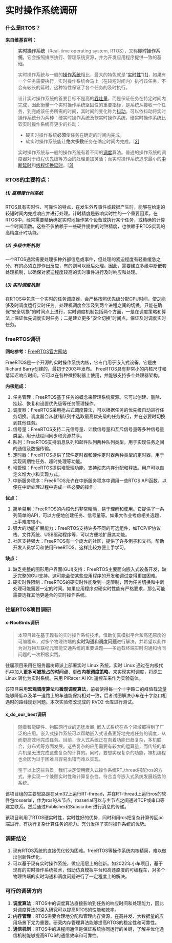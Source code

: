 # 实时操作系统调研



### 什么是RTOS？

**来自维基百科：**

> **实时操作系统**（Real-time operating system, RTOS），又称**即时操作系统**，它会按照排序执行、管理系统资源，并为开发应用程序提供一致的基础。
>
> 实时操作系统与一般的[操作系统](https://zh.wikipedia.org/wiki/操作系统)相比，最大的特色就是“[实时性](https://zh.wikipedia.org/wiki/实时计算)”[[1\]](https://zh.wikipedia.org/wiki/实时操作系统#cite_note-1)，如果有一个任务需要执行，实时操作系统会马上（在较短时间内）执行该任务，不会有较长的延时。这种特性保证了各个任务的及时执行。
>
> 设计实时操作系统的首要目标不是高的[吞吐量](https://zh.wikipedia.org/wiki/吞吐量)，而是保证任务在特定时间内完成，因此衡量一个实时操作系统坚固性的重要指标，是系统从接收一个任务，到完成该任务所需的时间，其时间的变化称为[抖动](https://zh.wikipedia.org/wiki/实时计算)。可以依抖动将实时操作系统分为两种：硬实时操作系统及软实时操作系统，硬实时操作系统比软实时操作系统有更少的抖动：
>
> - 硬实时操作系统**必须**使任务在确定的时间内完成。
> - 软实时操作系统能让**绝大多数**任务在确定时间内完成。[[2\]](https://zh.wikipedia.org/wiki/实时操作系统#cite_note-2)
>
> 实时操作系统与一般的操作系统有着不同的[调度](https://zh.wikipedia.org/wiki/排程)算法。普通的操作系统的调度器对于线程优先级等方面的处理更加灵活；而实时操作系统追求最小的[中断延时](https://zh.wikipedia.org/w/index.php?title=中断延时&action=edit&redlink=1)和[线程切换延时](https://zh.wikipedia.org/wiki/上下文交換)。[[3\]](https://zh.wikipedia.org/wiki/实时操作系统#cite_note-3)

### **RTOS的主要特点：**

##### (1) 高精度计时系统

RTOS具有实时性、可靠性的特点，在发生外界事件或数据产生时，能够在给定的较短时间内完成响应并进行处理。计时精度是影响实时性的一个重要因素，在RTOS中，经常需要精确确定实时地操作某个设备或执行某个任务，或精确的计算一个时间函数。这些不仅依赖于一些硬件提供的时钟精度，也依赖于RTOS实现的高精度计时功能。

##### (2) 多级中断机制

一个RTOS通常需要处理多种外部信息或事件，但处理的紧迫程度有轻重缓急之分。有的必须立即作出反应，有的则可以延后处理。因此，需要建立多级中断嵌套处理机制，以确保对紧迫程度较高的实时事件进行及时响应和处理。

##### (3) 实时调度机制

在RTOS中包含一个实时的任务调度器，会严格按照优先级分配CPU时间，使之能够及时调度运行实时任务。处理机调度会涉及到两个进程之间的切换，只能在确保“安全切换”的时间点上进行，实时调度机制包括两个方面，一是在调度策略和算法上保证优先调度实时任务；二是建立更多“安全切换”时间点，保证及时调度实时任务。

### freeRTOS调研

**网站参考：**[FreeRTOS官方网站](https://www.freertos.org/zh-cn-cmn-s/index.html)

FreeRTOS是一个开源的实时操作系统内核，它专门用于嵌入式设备。它是由Richard Barry创建的，最初于2003年发布。 FreeRTOS具有非常小的内核尺寸和低延迟响应时间，它可以在各种微控制器上使用，并能够支持多个处理器架构。

**内核组成：**

1. 任务管理：FreeRTOS基于任务的概念来管理系统资源。它可以创建、删除、挂起、恢复和设置优先级等任务管理操作。
2. 调度器：FreeRTOS采用抢占式调度算法，可以根据任务的优先级自动进行任务切换。调度器会从就绪队列中选取最高优先级的任务执行，并在必要时切换到其他任务。
3. 信号量：FreeRTOS支持二元信号量、计数信号量和互斥信号量等多种信号量类型，用于线程间同步和资源共享。
4. 队列：FreeRTOS支持消息队列和邮件队列两种队列类型，用于实现任务之间的通信及数据传输。
5. 定时器：FreeRTOS提供了软件定时器和硬件定时器两种类型的定时器，用于实现周期性任务、超时处理等功能。
6. 堆管理：FreeRTOS提供堆管理功能，支持动态内存分配和释放。用户可以自定义堆大小和实现方式。
7. 中断服务程序：FreeRTOS允许在中断服务程序中调用一些RTOS API函数，以便在中断处理过程中完成一些必要的操作。

**优点：**

1. 简单易用：FreeRTOS的内核代码非常精简，易于理解和使用。它提供了一系列简单的API，可以方便地创建任务、信号量等。如果大作业考虑相关选题，上手难度较小。
2. 强大的功能扩展能力：FreeRTOS支持许多不同的可选组件，如TCP/IP协议栈、文件系统、USB驱动程序等，可以方便地扩展其功能。
3. 社区支持强大：FreeRTOS有一个庞大的社区，提供了许多例子和文档，帮助开发人员学习和使用FreeRTOS。这样比较方便上手学习。

**缺点：**

1. 缺乏完整的图形用户界面(GUI)支持：FreeRTOS主要面向嵌入式设备开发，缺乏完整的GUI支持。这可能会使某些应用程序的开发和调试变得更加困难。
2. 硬实时性限制：FreeRTOS的硬实时性能受到一定限制，因为任务切换和中断处理可能需要一定的时间。如果应用程序对硬实时性能有严格要求，那么可能需要选择其他更适合的实时操作系统。

### 往届RTOS项目调研

#### x-NooBirds调研

> 本项目旨在基于现有的实时操作系统技术，借助仿真模拟平台和高还原度的可编程车，对多个物理终端的**实时沟通和调度问题**进行解决，并希望以此作为对万物互联纪元智能交通系统的重要课题——多运载终端实时沟通和协同问题的一次积极实践。

往届项目采用在服务器树莓派上部署实时 Linux 系统。实时 Linux 通过在内核代码中加入**更多可被抢占的时间点**、更改**内核调度策略**，来实现实时调度，将原生 Linux 转化为实时系统。采用 PiRacer AI Kit 遥控车来作为实验载体。

该项目采用**宏观调度算法**和**微观调度算法**，前者使得每一个十字路口的峰值载流量能够降低以及单一道路上的车速能保持相对一致，后者试图解决小车在十字路口相遇时的路线规划问题。本次实验修改现成的 RVO2 仓库进行测试。

#### x_do_our_best调研

> 随着智能硬件、物联网行业的迅猛发展, 嵌入式系统在各个领域都得到了广泛的应用。嵌入式操作系统可以帮助嵌入式设备更好地完成任务的调度，从而更高效地完成任务。目前，嵌入式系统正在向着功能日趋复杂，多机联合，分布式等方面发展。这些复杂的应用需要有较大的运算量，而传统的单片机是无法完成这些复杂的计算的。同时，要想实现复杂的功能，裸机编程也会因为过于困难且容易出错而难以实现。
>
> 鉴于以上这些背景，我们决定使用嵌入式操作系统RT_thread搭配ros的方式，来实现一个兼顾实时性和计算复杂性，符合当今嵌入式系统发展趋势的系统。

该项目组的主要思路是在stm32上运行RT-thread，并在RT-thread上运行ros的软件包rosserial，作为ros的从节点。rosserial可以与主节点之间通过TCP或串口等建立联系。然后通过Publisher和Subscriber进行消息的传递。

该项目利用了RTOS硬实时性，实时性好的优势，同时利用ros把复杂计算传回pc端进行，有执行复杂计算任务的能力。充分发挥了实时操作系统的优势。

### **调研结论**

1. 现有RTOS系统的直接优化较为困难。freeRTOS等操作系统内核精简，难以做出创新性优化。
2. 可以基于现有实时操作系统，做应用层上的创新。如2022年小车项目，基于现有的实时操作系统技术，借助仿真模拟平台和高还原度的可编程车，对多个物理终端的实时沟通和调度问题进行了一定程度上的解决。

### 可行的调研方向

1. **调度算法**：RTOS中的调度算法直接影响到任务的响应时间和处理能力，因此对调度算法的深入研究可以提高RTOS的性能和效率。
2. **内存管理**：RTOS需要合理地分配和管理内存资源，在高并发、大数据量的应用场景下尤为重要。研究内存管理算法能够提高RTOS的稳定性和可靠性。
3. **通信机制**：RTOS中的进程间通信是保证系统协同运行的关键，了解并优化通信机制能够提高RTOS的通信效率和可靠性。